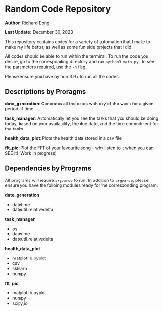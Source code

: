 # Random Code Repository

**Author:** Richard Dong

**Last Update:** December 30, 2023

This repository contains codes for a variety of automation that I make to make my life better, as well as some fun side projects that I did.

All codes should be able to run within the terminal. To run the code you desire, go to the corresponding directory and run ``python3 main.py``. To see the parameters required, use the ``-h`` flag.

Please ensure you have python 3.9+ to run all the codes.

## Descriptions by Proragms

**date_generation**: Generates all the dates with day of the week for a given period of time

**task_manager**: Automatically let you see the tasks that you should be doing today, based on your availability, the due date, and the time commitment for the tasks.

**health_data_plot**: Plots the health data stored in a csv file.

**fft_pic**: Plot the FFT of your favourite song - why listen to it when you can SEE it! (Work in progress)


## Dependencies by Programs

All programs will require ``argparse`` to run. In addition to ``argparse``, please ensure you have the folloing modules ready for the corresponding program:

**date_generation**
- datetime
- dateutil.relativedelta

**task_manager**
- os
- datetime
- dateutil.relativedelta

**health_data_plot**
- matplotlib.pyplot
- csv
- sklearn
- numpy

**fft_pic**
- matplotlib.pyplot
- numpy
- scipy,io
